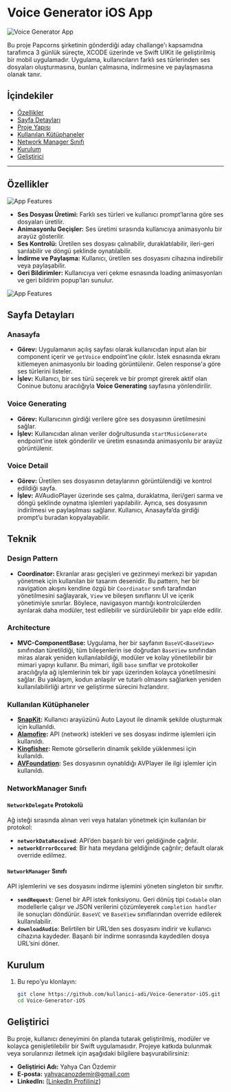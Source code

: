 # Voice Generator iOS App

![Voice Generator App](https://github.com/user-attachments/assets/97868171-2700-4d35-b7a8-d91b73b978f7)

Bu proje Papcorns şirketinin gönderdiği aday challange'ı kapsamıdna tarafımca 3 günlük süreçte, XCODE üzerinde ve Swift UIKit ile geliştirilmiş bir mobil uygulamadır. Uygulama, kullanıcıların farklı ses türlerinden ses dosyaları oluşturmasına, bunları çalmasına, indirmesine ve paylaşmasına olanak tanır.

## İçindekiler
- [Özellikler](#özellikler)
- [Sayfa Detayları](#sayfa-detayları)
- [Proje Yapısı](#proje-yapısı)
- [Kullanılan Kütüphaneler](#kullanılan-kütüphaneler)
- [Network Manager Sınıfı](#networkManager-sınıfı)
- [Kurulum](#kurulum)
- [Geliştirici](#geliştirici)

---

## Özellikler
![App Features](https://github.com/user-attachments/assets/04cf726b-8984-4449-9254-22e2d36e9a75)

- **Ses Dosyası Üretimi:** Farklı ses türleri ve kullanıcı prompt’larına göre ses dosyaları üretilir.
- **Animasyonlu Geçişler:** Ses üretimi sırasında kullanıcıya animasyonlu bir arayüz gösterilir.
- **Ses Kontrolü:** Üretilen ses dosyası çalınabilir, duraklatılabilir, ileri-geri sarılabilir ve döngü şeklinde oynatılabilir.
- **İndirme ve Paylaşma:** Kullanıcı, üretilen ses dosyasını cihazına indirebilir veya paylaşabilir.
- **Geri Bildirimler:** Kullanıcıya veri çekme esnasında loading animasyonları ve geri bildirim popup’ları sunulur.

![App Features](https://github.com/user-attachments/assets/66521fe1-4473-4280-a060-fb571763775e)

## Sayfa Detayları

### Anasayfa
- **Görev:** Uygulamanın açılış sayfası olarak kullanıcıdan input alan bir component içerir ve `getVoice` endpoint’ine çıkılır. İstek esnasında ekranı kitlemeyen animasyonlu bir loading görüntülenir. Gelen response'a göre ses türlerini listeler. 
- **İşlev:** Kullanıcı, bir ses türü seçerek ve bir prompt girerek aktif olan Coninue butonu aracılığıyla **Voice Generating** sayfasına yönlendirilir.

### Voice Generating
- **Görev:** Kullanıcının girdiği verilere göre ses dosyasının üretilmesini sağlar.
- **İşlev:** Kullanıcıdan alınan veriler doğrultusunda `startMusicGenerate` endpoint’ine istek gönderilir ve üretim esnasında animasyonlu bir arayüz görüntülenir.

### Voice Detail
- **Görev:** Üretilen ses dosyasının detaylarının görüntülendiği ve kontrol edildiği sayfa.
- **İşlev:** AVAudioPlayer üzerinde ses çalma, duraklatma, ileri/geri sarma ve döngü şeklinde oynatma işlemleri yapılabilir. Ayrıca, ses dosyasının indirilmesi ve paylaşılması sağlanır. Kullanıcı, Anasayfa’da girdiği prompt’u buradan kopyalayabilir.

## Teknik

### Design Pattern
- **Coordinator:** Ekranlar arası geçişleri ve gezinmeyi merkezi bir yapıdan yönetmek için kullanılan bir tasarım desenidir. Bu pattern, her bir navigation akışını kendine özgü bir `Coordinator` sınıfı tarafından yönetilmesini sağlayarak, `View` ve bileşen sınıflarını UI ve içerik yönetimiyle sınırlar. Böylece, navigasyon mantığı kontrolcülerden ayrılarak daha modüler, test edilebilir ve sürdürülebilir bir yapı elde edilir.

### Architecture
- **MVC-ComponentBase:** Uygulama, her bir sayfanın `BaseVC<BaseView>` sınıfından türetildiği, tüm bileşenlerin ise doğrudan `BaseView` sınıfından miras alarak yeniden kullanılabildiği, modüler ve kolay yönetilebilir bir mimari yapıyı kullanır. Bu mimari, ilgili `base` sınıflar ve protokoller aracılığıyla ağ işlemlerinin tek bir yapı üzerinden kolayca yönetilmesini sağlar. Bu yaklaşım, kodun anlaşılır ve tutarlı olmasını sağlarken yeniden kullanılabilirliği artırır ve geliştirme sürecini hızlandırır.

### Kullanılan Kütüphaneler

- **[SnapKit](https://github.com/SnapKit/SnapKit):** Kullanıcı arayüzünü Auto Layout ile dinamik şekilde oluşturmak için kullanıldı.
- **[Alamofire](https://github.com/Alamofire/Alamofire):** API (network) istekleri ve ses dosyası indirme işlemleri için kullanıldı.
- **[Kingfisher](https://github.com/onevcat/Kingfisher):** Remote görsellerin dinamik şekilde yüklenmesi için kullanıldı.
- **[AVFoundation](https://developer.apple.com/documentation/avfoundation/):** Ses dosyasının oynatıldığı AVPlayer ile ilgi işlemler için kullanıldı.

### NetworkManager Sınıfı

#### `NetworkDelegate` Protokolü

Ağ isteği sırasında alınan veri veya hataları yönetmek için kullanılan bir protokol:
- **`networkDataReceived`**: API’den başarılı bir veri geldiğinde çağrılır.
- **`networkErrorOccured`**: Bir hata meydana geldiğinde çağrılır; default olarak override edilmez.

#### `NetworkManager` Sınıfı

API işlemlerini ve ses dosyasını indirme işlemini yöneten singleton bir sınıftır.

- **`sendRequest`**: Genel bir API istek fonksiyonu. Geri dönüş tipi `Codable` olan modellerle çalışır ve JSON verilerini çözümleyerek `completion handler` ile sonuçları döndürür. `BaseVC` ve `BaseView` sınıflarından override edilerek kullanılabilir.
- **`downloadAudio`**: Belirtilen bir URL’den ses dosyasını indirir ve kullanıcı cihazına kaydeder. Başarılı bir indirme sonrasında kaydedilen dosya URL’sini döner.

## Kurulum

1. Bu repo’yu klonlayın:
   ```bash
   git clone https://github.com/kullanici-adi/Voice-Generator-iOS.git
   cd Voice-Generator-iOS

## Geliştirici

Bu proje, kullanıcı deneyimini ön planda tutarak geliştirilmiş, modüler ve kolayca genişletilebilir bir Swift uygulamasıdır. Projeye katkıda bulunmak veya sorularınızı iletmek için aşağıdaki bilgilere başvurabilirsiniz:

- **Geliştirici Adı:** Yahya Can Özdemir
- **E-posta:** yahyacanozdemir@gmail.com
- **LinkedIn:** [[LinkedIn Profiliniz](https://www.linkedin.com/in/yahyacanozdemir/)]

